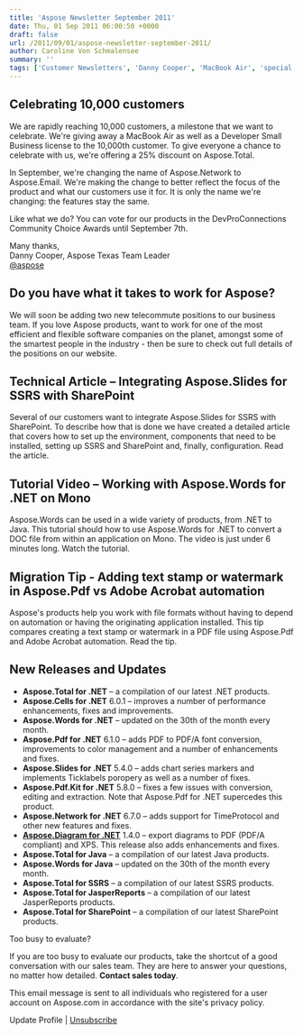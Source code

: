 ```yaml
---
title: 'Aspose Newsletter September 2011'
date: Thu, 01 Sep 2011 06:00:50 +0000
draft: false
url: /2011/09/01/aspose-newsletter-september-2011/
author: Caroline Von Schmalensee
summary: ''
tags: ['Customer Newsletters', 'Danny Cooper', 'MacBook Air', 'special offer']
---
```


## Celebrating 10,000 customers

We are rapidly reaching 10,000 customers, a milestone that we want to celebrate. We're giving away a MacBook Air as well as a Developer Small Business license to the 10,000th customer. To give everyone a chance to celebrate with us, we're offering a 25% discount on Aspose.Total.

In September, we're changing the name of Aspose.Network to Aspose.Email. We're making the change to better reflect the focus of the product and what our customers use it for. It is only the name we're changing: the features stay the same.

Like what we do? You can vote for our products in the DevProConnections Community Choice Awards until September 7th.

Many thanks,  
Danny Cooper, Aspose Texas Team Leader  
[@aspose][1]

## Do you have what it takes to work for Aspose?

We will soon be adding two new telecommute positions to our business team. If you love Aspose products, want to work for one of the most efficient and flexible software companies on the planet, amongst some of the smartest people in the industry - then be sure to check out full details of the positions on our website.

## Technical Article – Integrating Aspose.Slides for SSRS with SharePoint

Several of our customers want to integrate Aspose.Slides for SSRS with SharePoint. To describe how that is done we have created a detailed article that covers how to set up the environment, components that need to be installed, setting up SSRS and SharePoint and, finally, configuration. Read the article.

## Tutorial Video – Working with Aspose.Words for .NET on Mono

Aspose.Words can be used in a wide variety of products, from .NET to Java. This tutorial should how to use Aspose.Words for .NET to convert a DOC file from within an application on Mono. The video is just under 6 minutes long. Watch the tutorial.

## Migration Tip - Adding text stamp or watermark in Aspose.Pdf vs Adobe Acrobat automation

Aspose's products help you work with file formats without having to depend on automation or having the originating application installed. This tip compares creating a text stamp or watermark in a PDF file using Aspose.Pdf and Adobe Acrobat automation. Read the tip.

## New Releases and Updates

*   **Aspose.Total for .NET** – a compilation of our latest .NET products.
*   **Aspose.Cells for .NET** 6.0.1 – improves a number of performance enhancements, fixes and improvements.
*   **Aspose.Words for .NET** – updated on the 30th of the month every month.
*   **Aspose.Pdf for .NET** 6.1.0 – adds PDF to PDF/A font conversion, improvements to color management and a number of enhancements and fixes.
*   **Aspose.Slides for .NET** 5.4.0 – adds chart series markers and implements Ticklabels poropery as well as a number of fixes.
*   **Aspose.Pdf.Kit for .NET** 5.8.0 – fixes a few issues with conversion, editing and extraction. Note that Aspose.Pdf for .NET supercedes this product.
*   **Aspose.Network for .NET** 6.7.0 – adds support for TimeProtocol and other new features and fixes.
*   [**Aspose.Diagram for .NET**][2] 1.4.0 – export diagrams to PDF (PDF/A compliant) and XPS. This release also adds enhancements and fixes.
*   **Aspose.Total for Java** – a compilation of our latest Java products.
*   **Aspose.Words for Java** – updated on the 30th of the month every month.
*   **Aspose.Total for SSRS** – a compilation of our latest SSRS products.
*   **Aspose.Total for JasperReports** – a compilation of our latest JasperReports products.
*   **Aspose.Total for SharePoint** – a compilation of our latest SharePoint products.

Too busy to evaluate?

If you are too busy to evaluate our products, take the shortcut of a good conversation with our sales team. They are here to answer your questions, no matter how detailed. **Contact sales today**.

This email message is sent to all individuals who registered for a user account on Aspose.com in accordance with the site's privacy policy.  
  
Update Profile | [Unsubscribe][3]




[1]: http://twitter.com/#!/aspose
[2]: http://bit.ly/hAYlci
[3]: http://www.aspose.com/NewsLetter/RemoveMe.aspx?UserID=[UserID]



